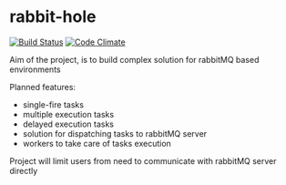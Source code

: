 # rabbit-hole
[![Build Status](https://travis-ci.org/DawidMazurek/rabbit-hole.svg?branch=master)](https://travis-ci.org/DawidMazurek/rabbit-hole)
[![Code Climate](https://codeclimate.com/github/DawidMazurek/rabbit-hole/badges/gpa.svg)](https://codeclimate.com/github/DawidMazurek/rabbit-hole)

Aim of the project, is to build complex solution for rabbitMQ based environments

Planned features:
* single-fire tasks
* multiple execution tasks
* delayed execution tasks
* solution for dispatching tasks to rabbitMQ server
* workers to take care of tasks execution

Project will limit users from need to communicate with rabbitMQ server directly
